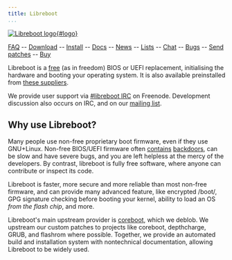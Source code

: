 ```yaml
---
title: Libreboot
...
```


[![Libreboot logo](logo/logo.svg "Canteloupe, the libreboot
mascot"){#logo}](faq.md#who-did-the-logo)

[FAQ](faq.md)                                                               --
[Download](download.md)                                                     --
[Install](docs/install/)                                                    --
[Docs](docs/)                                                               --
[News](news/)                                                               --
[Lists](lists/)                                                             --
[Chat](https://webchat.freenode.net/?channels=libreboot)                    --
[Bugs](https://notabug.org/libreboot/libreboot/issues)                      --
[Send patches](git.md)                                                      --
[Buy](suppliers.md)

Libreboot is a [free](https://www.gnu.org/philosophy/free-sw.html) (as in
freedom) BIOS or UEFI replacement, initialising the hardware and booting your
operating system. It is also available preinstalled from
[these suppliers](suppliers.md).

We provide user support via [\#libreboot
IRC](https://webchat.freenode.net/?channels=libreboot)
on Freenode. Development discussion also occurs on IRC, and
on our [mailing list](lists/).

Why use Libreboot?
------------------

Many people use non-free proprietary boot firmware, even if they use GNU+Linux.
Non-free BIOS/UEFI firmware often
[contains](faq.md#intel) [backdoors](faq.md#amd), can be slow and have severe
bugs, and you are left helpless at the mercy of the developers. By contrast,
libreboot is fully free software, where anyone can contribute or inspect its
code.

Libreboot is faster, more secure and more reliable than most non-free
firmware, and can provide many advanced feature, like encrypted
/boot/, GPG signature checking before booting your kernel, ability to
load an OS *from the flash chip*, and more.

Libreboot's main upstream provider is [coreboot](https://www.coreboot.org/),
which we deblob. We upstream our custom patches to projects like coreboot,
depthcharge, GRUB, and flashrom where possible. Together, we provide an
automated build and installation system with nontechnical documentation,
allowing Libreboot to be widely used. 
